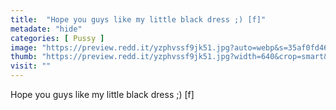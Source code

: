 ```yaml
---
title:  "Hope you guys like my little black dress ;) [f]"
metadate: "hide"
categories: [ Pussy ]
image: "https://preview.redd.it/yzphvssf9jk51.jpg?auto=webp&s=35af0fd462a5bf33732addd601c0c7971521f504"
thumb: "https://preview.redd.it/yzphvssf9jk51.jpg?width=640&crop=smart&auto=webp&s=c243c50b0602618f75f39c4545f132b32f6c741e"
visit: ""
---
```

Hope you guys like my little black dress ;) [f]
